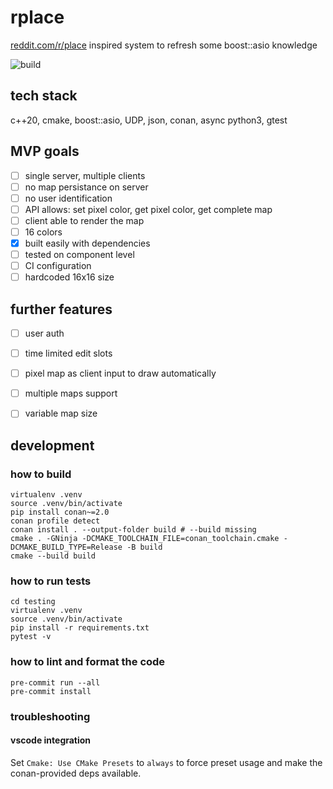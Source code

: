 # rplace

[reddit.com/r/place](reddit.com/r/place) inspired system to refresh some boost::asio knowledge

![build](https://github.com/michalkaptur/rplace/actions/workflows/build_and_test.yaml/badge.svg)

## tech stack

c++20, cmake, boost::asio, UDP, json, conan, async python3, gtest

## MVP goals
- [ ] single server, multiple clients
- [ ] no map persistance on server
- [ ] no user identification
- [ ] API allows: set pixel color, get pixel color, get complete map
- [ ] client able to render the map
- [ ] 16 colors
- [x] built easily with dependencies
- [ ] tested on component level
- [ ] CI configuration
- [ ] hardcoded 16x16 size

## further features
- [ ] user auth
- [ ] time limited edit slots
- [ ] pixel map as client input to draw automatically
- [ ] multiple maps support
- [ ] variable map size


## development

### how to build

```shell
virtualenv .venv
source .venv/bin/activate
pip install conan~=2.0
conan profile detect
conan install . --output-folder build # --build missing
cmake . -GNinja -DCMAKE_TOOLCHAIN_FILE=conan_toolchain.cmake -DCMAKE_BUILD_TYPE=Release -B build
cmake --build build
```

### how to run tests

```shell
cd testing
virtualenv .venv
source .venv/bin/activate
pip install -r requirements.txt
pytest -v
```

### how to lint and format the code

```shell
pre-commit run --all
pre-commit install
```

### troubleshooting

#### vscode integration

Set `Cmake: Use CMake Presets` to `always` to force preset usage and make the conan-provided deps available.
